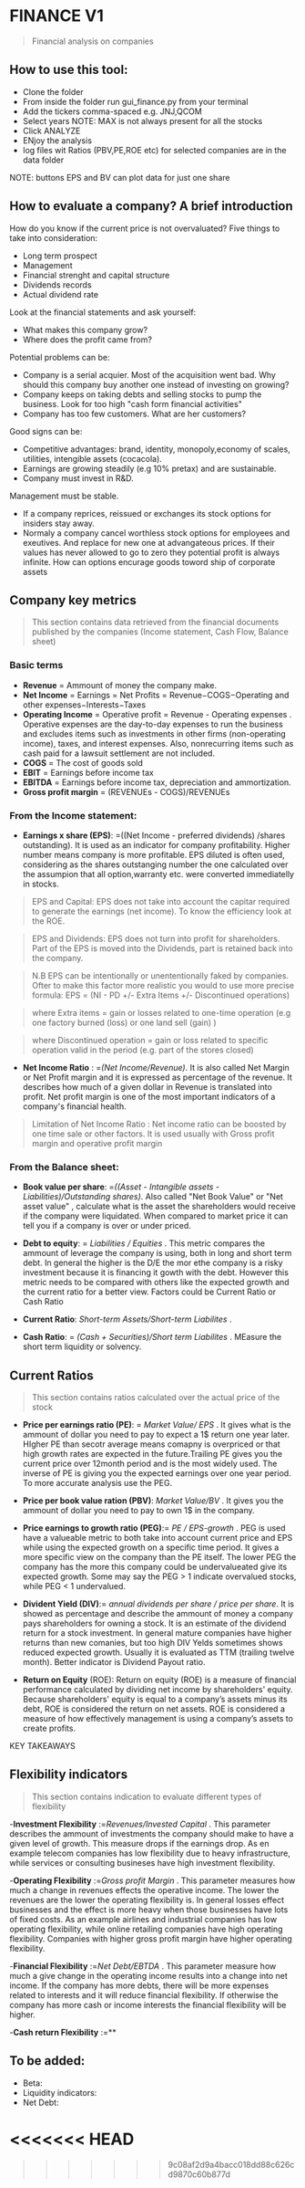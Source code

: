 # FINANCE V1

> Financial analysis on companies

## How to use this tool:
- Clone the folder
- From inside the folder run gui_finance.py from your terminal
- Add the tickers comma-spaced e.g. JNJ,QCOM
- Select years NOTE: MAX is not always present for all the stocks
- Click ANALYZE
- ENjoy the analysis
- log files wit Ratios (PBV,PE,ROE etc) for selected companies are in the data folder

NOTE: buttons EPS and BV can plot data for just one share

## How to evaluate a company? A brief introduction

How do you know if the current price is not overvaluated? Five things to take into consideration:
- Long term prospect
- Management
- Financial strenght and capital structure
- Dividends records
- Actual dividend rate

Look at the financial statements and ask yourself:
- What makes this company grow?
- Where does the profit came from?

Potential problems can be:
- Company is a serial acquier. Most of the acquisition went bad. Why should this company buy another one instead of investing on growing?
- Company keeps on taking debts and selling stocks to pump the business. Look for too high "cash form financial activities"
- Company has too few customers. What are her customers?

Good signs can be:
- Competitive advantages: brand, identity, monopoly,economy of scales, utilities, intengible assets (cocacola).
- Earnings are growing steadily (e.g 10% pretax) and are sustainable.
- Company must invest in R&D.

Management must be stable.
- If a company reprices, reissued or exchanges its stock options for insiders stay away.
- Normaly a company cancel worthless stock options for employees and exeutives. And replace for new one at advangateous prices. If their values has never allowed to go to zero they potential profit is always infinite. How can options encurage goods toword ship of corporate assets 


## Company key metrics

> This section contains data retrieved from the financial documents published by the companies (Income statement, Cash Flow, Balance sheet)

### Basic terms
- **Revenue** = Ammount of money the company make.
- **Net Income** = Earnings = Net Profits = Revenue−COGS−Operating and other expenses−Interests−Taxes
- **Operating Income** = Operative profit = Revenue - Operating expenses . Operative expenses are the day-to-day expenses to run the business and excludes items such as investments in other firms (non-operating income), taxes, and interest expenses. Also, nonrecurring items such as cash paid for a lawsuit settlement are not included.
- **COGS** = The cost of goods sold
- **EBIT** = Earnings before income tax
- **EBITDA** = Earnings before income tax, depreciation and ammortization.
- **Gross profit margin** = (REVENUEs - COGS)/REVENUEs
	
### From the Income statement:
- **Earnings x share (EPS)**: =((Net Income - preferred dividends) /shares outstanding). It is used as an indicator for company profitability. Higher number means company is more profitable. EPS diluted is often used, considering as the shares outstanging number the one calculated over the assumpion that all option,warranty etc. were converted immediatelly in stocks.
> EPS and Capital: EPS does not take into account the capitar required to generate the earnings (net income). To know the efficiency look at the ROE.

> EPS and Dividends: EPS does not turn into profit for shareholders. Part of the EPS is moved into the Dividends, part is retained back into the company.

> N.B EPS can be intentionally or unententionally faked by companies. Ofter to make this factor more realistic you would to use more precise formula: 
 EPS = (NI - PD +/- Extra Items +/- Discontinued operations)

> where Extra items = gain or losses related to one-time operation (e.g one factory burned (loss) or one land sell (gain) )

> where Discontinued operation = gain or loss related to specific operation valid in the period (e.g. part of the stores closed)

- **Net Income Ratio** : =*(Net Income/Revenue)*. It is also called Net Margin or Net Profit margin and it is expressed as percentage of the revenue. It describes how much of a given dollar in Revenue is translated into profit. Net profit margin is one of the most important indicators of a company's financial health.

> Limitation of Net Income Ratio : Net income ratio can be boosted by one time sale or other factors. It is used usually with Gross profit margin and operative profit margin

### From the Balance sheet:
- **Book value per share**: =*((Asset - Intangible assets - Liabilities)/Outstanding shares)*.  Also called "Net Book Value" or "Net asset value" , calculate what is the asset the shareholders would receive if the company were liquidated. When compared to market price it can tell you if a company is over or under priced.

- **Debt to equity**: = *Liabilities / Equities* . This metric compares the ammount of leverage the company is using, both in long and short term debt. In general the higher is the D/E the mor ethe company is a risky investment because it is financing it gowth with the debt. However this metric needs to be compared with others like the expected growth and the current ratio for a better view. Factors could be Current Ratio or Cash Ratio

- **Current Ratio**: *Short-term Assets/Short-term Liabilites* .  

- **Cash Ratio**: = *(Cash + Securities)/Short term Liabilites* . MEasure the short term liquidity or solvency.



## Current Ratios

> This section contains ratios calculated over the actual price of the stock

- **Price per earnings ratio (PE)**: = *Market Value/ EPS* . It gives what is the ammount of dollar you need to pay to expect a 1$ return one year later. HIgher PE than secotr average means comapny is overpriced or that high growth rates are expected in the future.Trailing PE gives you the current price over 12month period and is the most widely used.
The inverse of PE is giving you the expected earnings over one year period. To more accurate analysis use the PEG.

- **Price per book value ration (PBV)**: *Market Value/BV* . It gives you the ammount of dollar you need to pay to own 1$ in the company.

- **Price earnings to growth ratio (PEG)**:= *PE / EPS-growth* . PEG is used have a valueable metric to both take into account current price and EPS while using the expected growth on a specific time period. It gives a more specific view on the company than the PE itself. The lower PEG the company has the more this company could be undervalueated give its expected growth. Some may say the PEG > 1 indicate overvalued stocks, while PEG < 1 undervalued.

- **Divident Yield (DIV)**:= *annual dividends per share / price per share*.  It is showed as percentage and describe the ammount of money a company pays shareholders for owning a stock. It is an estimate of the dividend return for a stock investment. In general mature companies have higher returns than new comanies, but too high DIV Yelds sometimes shows reduced expected growth. Usually it is evaluated as TTM (trailing twelve month). Better indicator is Dividend Payout ratio.

- **Return on Equity** (ROE): Return on equity (ROE) is a measure of financial performance calculated by dividing net income by shareholders' equity. Because shareholders' equity is equal to a company’s assets minus its debt, ROE is considered the return on net assets. ROE is considered a measure of how effectively management is using a company’s assets to create profits.

KEY TAKEAWAYS

## Flexibility indicators

> This section contains indication to evaluate different types of flexibility

-**Investment Flexibility** :=*Revenues/Invested Capital* . This parameter describes the ammount of investments the company should make to have a given level of growth. This measure drops if the earnings drop. As en example telecom companies has low flexibility due to heavy infrastructure, while services or consulting busineses have high investment flexibility.

-**Operating Flexibility** :=*Gross profit Margin* . This parameter measures how much a change in revenues effects the operative income. The lower the revenues are the lower the operating flexibility is. In general losses effect businesses and the effect is more heavy when those businesses have lots of fixed costs. As an example airlines and industrial companies has low operating flexibility, while online retailing companies have high operating flexibility. Companies with higher gross profit margin have higher operating flexibility.

-**Financial Flexibility** :=*Net Debt/EBTDA* . This parameter measure how much a give change in the operating income results into a change into net income. If the company has more debts, there will be more expenses related to interests and it will reduce financial flexibility. If otherwise the company has more cash or income interests the financial flexibility will be higher.

-**Cash return Flexibility** :=**

## To be added:

- Beta:
- Liquidity indicators:
- Net Debt:

<<<<<<< HEAD
=======


>>>>>>> 9c08af2d9a4bacc018dd88c626cd9870c60b877d

